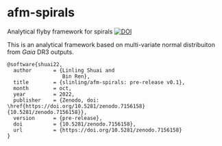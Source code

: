 # afm-spirals
Analytical flyby framework for spirals [![DOI](https://zenodo.org/badge/DOI/10.5281/zenodo.7156158.svg)](https://doi.org/10.5281/zenodo.7156158)

This is an analytical framework based on multi-variate normal distribuiton from *Gaia* DR3 outputs.

```
@software{shuai22,
  author       = {Linling Shuai and
                  Bin Ren},
  title        = {slinling/afm-spirals: pre-release v0.1},
  month        = oct,
  year         = 2022,
  publisher    = {Zenodo, doi: \href{https://doi.org/10.5281/zenodo.7156158}{10.5281/zenodo.7156158}},
  version      = {pre-release},
  doi          = {10.5281/zenodo.7156158},
  url          = {https://doi.org/10.5281/zenodo.7156158}
}
```

